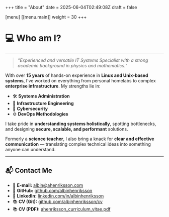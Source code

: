 +++
title = "About"
date  = 2025-06-04T02:49:08Z
draft = false

[menu]
  [[menu.main]]
    weight = 30
+++

# 💻 Who am I?

---

> *"Experienced and versatile IT Systems Specialist with a strong academic background in physics and mathematics."*

With over **15 years** of hands-on experience in **Linux and Unix-based systems**, I’ve worked on everything from personal homelabs to complex **enterprise infrastructure**. My strengths lie in:

- 🛠 **Systems Administration**
- 🧱 **Infrastructure Engineering**
- 🔐 **Cybersecurity**
- ⚙️ **DevOps Methodologies**

I take pride in **understanding systems holistically**, spotting bottlenecks, and designing **secure, scalable, and performant** solutions.

Formerly a **science teacher**, I also bring a knack for **clear and effective communication** — translating complex technical ideas into something anyone can understand.

---

## 📬 Contact Me

- 📧 **E-mail:** [albin@ahenriksson.com](mailto:albin@ahenriksson.com)
- 🔗 **GitHub:** [github.com/albinhenriksson](https://github.com/albinhenriksson)
- 🔗 **LinkedIn:** [linkedin.com/in/albinhenriksson](https://www.linkedin.com/in/albinhenriksson)
- 📚 **CV (Git):** [github.com/albinhenriksson/cv](https://github.com/albinhenriksson/cv)
- 📚 **CV (PDF):** [ahenriksson_curriculum_vitae.pdf](https://github.com/albinhenriksson/cv/blob/master/latex/ahenriksson_curriculum_vitae.pdf)
